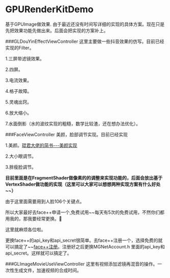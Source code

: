 # GPURenderKitDemo
基于GPUImage做效果.
由于最近还没有时间写详细的实现的具体方案。现在只是先把效果功能先做出来。后面会把实现的方案补上。


###GLDouYinEffectViewController
这里主要做一些抖音效果的仿写。目前已经实现的Filter。

1.三屏带滤镜效果。

2.四屏。

3.电流效果。

4.格子故障。

5.灵魂出窍。

6.放大缩小。

7.水面倒影（水的波纹实现的粗糙，数学比较渣，还在想办法优化）。

###FaceViewController
美颜，脸部调节实现。目前已经实现

1.美颜。[琨君大佬的简书---美颜实现](https://www.jianshu.com/p/945fc806a9b4)

2.大小眼调节。

3.胖瘦脸调节。

**目前里面是在FragmentShader做像素的的调整来实现功能的，后面会放出基于VertexShader做功能的实现（这里可以大家可以想想两种实现方案有什么好处~~）**

由于这里面需要用到人脸106个关键点。

所以大家最好去face++申请一个,免费试用~~每天有5次的免费试用，不然你们都用我的，那我要经常更换。🤣

这里就麻烦各位啦。

更换face++的api\_key和api\_secret很简单。去face++注册一个，选择免费的就可以搞定了~~[face++注册](https://www.faceplusplus.com.cn)。注册好之后更换MGNetAccount.h 里面的api\_key和api\_secret。这样就可以搞定了。

###GLImageMovieUseViewController
这里有视频添加滤镜再混音的操作。一次性生成文件，加速视频的合成时间。



